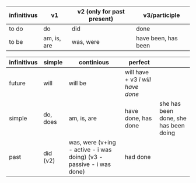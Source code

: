 


| infinitivus | v1 | v2 (only for past present) | v3/participle |
| --- | --- | --- | --- |
| to do | do | did | done |
| to be | am, is, are | was, were | have been, has been |



| infinitivus | simple | continious | perfect | |
| --- | --- | --- | --- | --- |
| future | will | will be | will have + v3 *i will have done* | |
| simple | do, does | am, is, are | have done, has done | she has been done, she has been doing |
| past | did (v2) | was, were (v+ing - active - i was doing) (v3 - passive - i was done)| had done |  |
